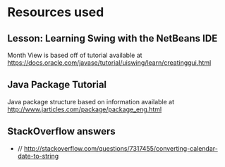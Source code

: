 # Resources used

## Lesson: Learning Swing with the NetBeans IDE
Month View is based off of tutorial available at
https://docs.oracle.com/javase/tutorial/uiswing/learn/creatinggui.html

## Java Package Tutorial
Java package structure based on information available at http://www.jarticles.com/package/package_eng.html

## StackOverflow answers
* 	// http://stackoverflow.com/questions/7317455/converting-calendar-date-to-string
